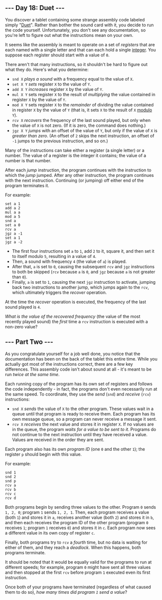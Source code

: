 <article class="day-desc"><h2>--- Day 18: Duet ---</h2><p>You discover a tablet containing some strange assembly code labeled simply "<a href="https://en.wikipedia.org/wiki/Duet">Duet</a>". Rather than bother the sound card with it, you decide to run the code yourself. Unfortunately, you don't see any documentation, so you're left to figure out what the instructions mean on your own.</p>
<p>It seems like the assembly is meant to operate on a set of <em>registers</em> that are each named with a single letter and that can each hold a single <a href="https://en.wikipedia.org/wiki/Integer">integer</a>. You suppose each register should start with a value of <code>0</code>.</p>
<p>There aren't that many instructions, so it shouldn't be hard to figure out what they do.  Here's what you determine:</p>
<ul>
<li><code>snd X</code> <em><span title="I don't recommend actually trying this.">plays a sound</span></em> with a frequency equal to the value of <code>X</code>.</li>
<li><code>set X Y</code> <em>sets</em> register <code>X</code> to the value of <code>Y</code>.</li>
<li><code>add X Y</code> <em>increases</em> register <code>X</code> by the value of <code>Y</code>.</li>
<li><code>mul X Y</code> sets register <code>X</code> to the result of <em>multiplying</em> the value contained in register <code>X</code> by the value of <code>Y</code>.</li>
<li><code>mod X Y</code> sets register <code>X</code> to the <em>remainder</em> of dividing the value contained in register <code>X</code> by the value of <code>Y</code> (that is, it sets <code>X</code> to the result of <code>X</code> <a href="https://en.wikipedia.org/wiki/Modulo_operation">modulo</a> <code>Y</code>).</li>
<li><code>rcv X</code> <em>recovers</em> the frequency of the last sound played, but only when the value of <code>X</code> is not zero. (If it is zero, the command does nothing.)</li>
<li><code>jgz X Y</code> <em>jumps</em> with an offset of the value of <code>Y</code>, but only if the value of <code>X</code> is <em>greater than zero</em>. (An offset of <code>2</code> skips the next instruction, an offset of <code>-1</code> jumps to the previous instruction, and so on.)</li>
</ul>
<p>Many of the instructions can take either a register (a single letter) or a number. The value of a register is the integer it contains; the value of a number is that number.</p>
<p>After each <em>jump</em> instruction, the program continues with the instruction to which the <em>jump</em> jumped. After any other instruction, the program continues with the next instruction. Continuing (or jumping) off either end of the program terminates it.</p>
<p>For example:</p>
<pre><code>set a 1
add a 2
mul a a
mod a 5
snd a
set a 0
rcv a
jgz a -1
set a 1
jgz a -2
</code></pre>
<ul>
<li>The first four instructions set <code>a</code> to <code>1</code>, add <code>2</code> to it, square it, and then set it to itself modulo <code>5</code>, resulting in a value of <code>4</code>.</li>
<li>Then, a sound with frequency <code>4</code> (the value of <code>a</code>) is played.</li>
<li>After that, <code>a</code> is set to <code>0</code>, causing the subsequent <code>rcv</code> and <code>jgz</code> instructions to both be skipped (<code>rcv</code> because <code>a</code> is <code>0</code>, and <code>jgz</code> because <code>a</code> is not greater than <code>0</code>).</li>
<li>Finally, <code>a</code> is set to <code>1</code>, causing the next <code>jgz</code> instruction to activate, jumping back two instructions to another jump, which jumps again to the <code>rcv</code>, which ultimately triggers the <em>recover</em> operation.</li>
</ul>
<p>At the time the <em>recover</em> operation is executed, the frequency of the last sound played is <code>4</code>.</p>
<p><em>What is the value of the recovered frequency</em> (the value of the most recently played sound) the <em>first</em> time a <code>rcv</code> instruction is executed with a non-zero value?</p>
</article><article class="day-desc"><h2 id="part2">--- Part Two ---</h2><p>As you congratulate yourself for a job well done, you notice that the documentation has been on the back of the tablet this entire time. While you actually got most of the instructions correct, there are a few key differences. This assembly code isn't about sound at all - it's meant to be run <em>twice at the same time</em>.</p>
<p>Each running copy of the program has its own set of registers and follows the code independently - in fact, the programs don't even necessarily run at the same speed. To coordinate, they use the <em>send</em> (<code>snd</code>) and <em>receive</em> (<code>rcv</code>) instructions:</p>
<ul>
<li><code>snd X</code> <em>sends</em> the value of <code>X</code> to the other program. These values wait in a queue until that program is ready to receive them. Each program has its own message queue, so a program can never receive a message it sent.</li>
<li><code>rcv X</code> <em>receives</em> the next value and stores it in register <code>X</code>. If no values are in the queue, the program <em>waits for a value to be sent to it</em>. Programs do not continue to the next instruction until they have received a value. Values are received in the order they are sent.</li>
</ul>
<p>Each program also has its own <em>program ID</em> (one <code>0</code> and the other <code>1</code>); the register <code>p</code> should begin with this value.</p>
<p>For example:</p>
<pre><code>snd 1
snd 2
snd p
rcv a
rcv b
rcv c
rcv d
</code></pre>
<p>Both programs begin by sending three values to the other.  Program <code>0</code> sends <code>1, 2, 0</code>; program <code>1</code> sends <code>1, 2, 1</code>. Then, each program receives a value (both <code>1</code>) and stores it in <code>a</code>, receives another value (both <code>2</code>) and stores it in <code>b</code>, and then each receives the program ID of the other program (program <code>0</code> receives <code>1</code>; program <code>1</code> receives <code>0</code>) and stores it in <code>c</code>. Each program now sees a different value in its own copy of register <code>c</code>.</p>
<p>Finally, both programs try to <code>rcv</code> a <em>fourth</em> time, but no data is waiting for either of them, and they reach a <em>deadlock</em>.  When this happens, both programs terminate.</p>
<p>It should be noted that it would be equally valid for the programs to run at different speeds; for example, program <code>0</code> might have sent all three values and then stopped at the first <code>rcv</code> before program <code>1</code> executed even its first instruction.</p>
<p>Once both of your programs have terminated (regardless of what caused them to do so), <em>how many times did program <code>1</code> send a value</em>?</p>
</article>